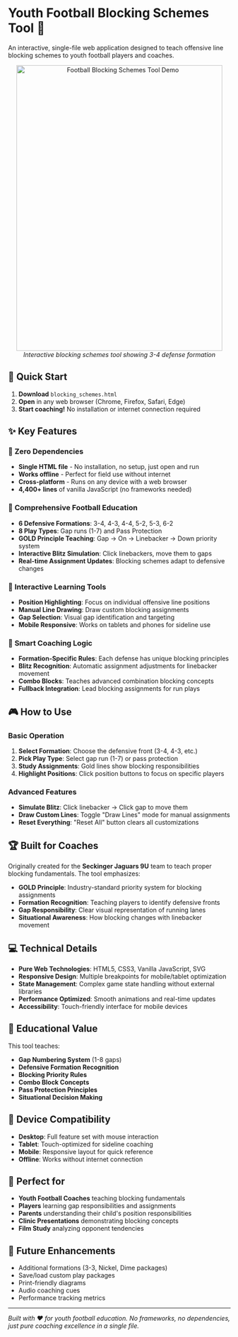 # Youth Football Blocking Schemes Tool 🏈

An interactive, single-file web application designed to teach offensive line blocking schemes to youth football players and coaches.

<div align="center">
  <img width="466" height="645" alt="Football Blocking Schemes Tool Demo" src="https://github.com/user-attachments/assets/37eb52f6-dd89-4323-8b04-d3f18a20c915" />
  <br>
  <em>Interactive blocking schemes tool showing 3-4 defense formation</em>
</div>

## 🚀 Quick Start

1. **Download** `blocking_schemes.html`
2. **Open** in any web browser (Chrome, Firefox, Safari, Edge)
3. **Start coaching!** No installation or internet connection required

## ✨ Key Features

### 📱 **Zero Dependencies**
- **Single HTML file** - No installation, no setup, just open and run
- **Works offline** - Perfect for field use without internet
- **Cross-platform** - Runs on any device with a web browser
- **4,400+ lines** of vanilla JavaScript (no frameworks needed)

### 🏈 **Comprehensive Football Education**
- **6 Defensive Formations**: 3-4, 4-3, 4-4, 5-2, 5-3, 6-2
- **8 Play Types**: Gap runs (1-7) and Pass Protection
- **GOLD Principle Teaching**: Gap → On → Linebacker → Down priority system
- **Interactive Blitz Simulation**: Click linebackers, move them to gaps
- **Real-time Assignment Updates**: Blocking schemes adapt to defensive changes

### 🎯 **Interactive Learning Tools**
- **Position Highlighting**: Focus on individual offensive line positions
- **Manual Line Drawing**: Draw custom blocking assignments
- **Gap Selection**: Visual gap identification and targeting
- **Mobile Responsive**: Works on tablets and phones for sideline use

### 🧠 **Smart Coaching Logic**
- **Formation-Specific Rules**: Each defense has unique blocking principles
- **Blitz Recognition**: Automatic assignment adjustments for linebacker movement
- **Combo Blocks**: Teaches advanced combination blocking concepts
- **Fullback Integration**: Lead blocking assignments for run plays

## 🎮 How to Use

### Basic Operation
1. **Select Formation**: Choose the defensive front (3-4, 4-3, etc.)
2. **Pick Play Type**: Select gap run (1-7) or pass protection
3. **Study Assignments**: Gold lines show blocking responsibilities
4. **Highlight Positions**: Click position buttons to focus on specific players

### Advanced Features
- **Simulate Blitz**: Click linebacker → Click gap to move them
- **Draw Custom Lines**: Toggle "Draw Lines" mode for manual assignments
- **Reset Everything**: "Reset All" button clears all customizations

## 🏆 Built for Coaches

Originally created for the **Seckinger Jaguars 9U** team to teach proper blocking fundamentals. The tool emphasizes:

- **GOLD Principle**: Industry-standard priority system for blocking assignments
- **Formation Recognition**: Teaching players to identify defensive fronts
- **Gap Responsibility**: Clear visual representation of running lanes
- **Situational Awareness**: How blocking changes with linebacker movement

## 💻 Technical Details

- **Pure Web Technologies**: HTML5, CSS3, Vanilla JavaScript, SVG
- **Responsive Design**: Multiple breakpoints for mobile/tablet optimization
- **State Management**: Complex game state handling without external libraries
- **Performance Optimized**: Smooth animations and real-time updates
- **Accessibility**: Touch-friendly interface for mobile devices

## 🎯 Educational Value

This tool teaches:
- **Gap Numbering System** (1-8 gaps)
- **Defensive Formation Recognition**
- **Blocking Priority Rules**
- **Combo Block Concepts**
- **Pass Protection Principles**
- **Situational Decision Making**

## 📱 Device Compatibility

- **Desktop**: Full feature set with mouse interaction
- **Tablet**: Touch-optimized for sideline coaching
- **Mobile**: Responsive layout for quick reference
- **Offline**: Works without internet connection

## 🤝 Perfect for

- **Youth Football Coaches** teaching blocking fundamentals
- **Players** learning gap responsibilities and assignments  
- **Parents** understanding their child's position responsibilities
- **Clinic Presentations** demonstrating blocking concepts
- **Film Study** analyzing opponent tendencies

## 🔧 Future Enhancements

- Additional formations (3-3, Nickel, Dime packages)
- Save/load custom play packages
- Print-friendly diagrams
- Audio coaching cues
- Performance tracking metrics

---

*Built with ❤️ for youth football education. No frameworks, no dependencies, just pure coaching excellence in a single file.*
